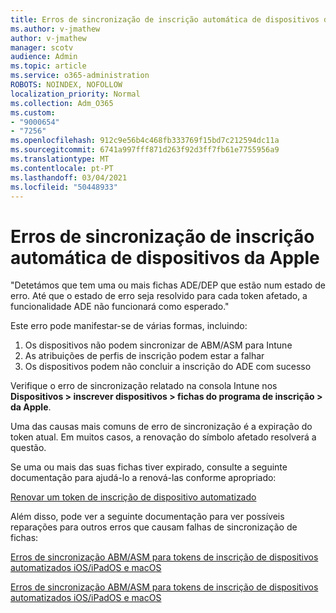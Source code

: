 ```yaml
---
title: Erros de sincronização de inscrição automática de dispositivos da Apple
ms.author: v-jmathew
author: v-jmathew
manager: scotv
audience: Admin
ms.topic: article
ms.service: o365-administration
ROBOTS: NOINDEX, NOFOLLOW
localization_priority: Normal
ms.collection: Adm_O365
ms.custom:
- "9000654"
- "7256"
ms.openlocfilehash: 912c9e56b4c468fb333769f15bd7c212594dc11a
ms.sourcegitcommit: 6741a997fff871d263f92d3ff7fb61e7755956a9
ms.translationtype: MT
ms.contentlocale: pt-PT
ms.lasthandoff: 03/04/2021
ms.locfileid: "50448933"
---
```

# <a name="apple-automatic-device-enrollment-sync-errors"></a>Erros de sincronização de inscrição automática de dispositivos da Apple

"Detetámos que tem uma ou mais fichas ADE/DEP que estão num estado de erro. Até que o estado de erro seja resolvido para cada token afetado, a funcionalidade ADE não funcionará como esperado."

Este erro pode manifestar-se de várias formas, incluindo:

1. Os dispositivos não podem sincronizar de ABM/ASM para Intune
2. As atribuições de perfis de inscrição podem estar a falhar
3. Os dispositivos podem não concluir a inscrição do ADE com sucesso

Verifique o erro de sincronização relatado na consola Intune nos **Dispositivos > inscrever dispositivos > fichas do programa de inscrição > da Apple**.

Uma das causas mais comuns de erro de sincronização é a expiração do token atual. Em muitos casos, a renovação do símbolo afetado resolverá a questão.

Se uma ou mais das suas fichas tiver expirado, consulte a seguinte documentação para ajudá-lo a renová-las conforme apropriado:

[Renovar um token de inscrição de dispositivo automatizado](https://docs.microsoft.com/mem/intune/enrollment/device-enrollment-program-enroll-ios#renew-an-automated-device-enrollment-token)

Além disso, pode ver a seguinte documentação para ver possíveis reparações para outros erros que causam falhas de sincronização de fichas:

[Erros de sincronização ABM/ASM para tokens de inscrição de dispositivos automatizados iOS/iPadOS e macOS](https://docs.microsoft.com/mem/intune/enrollment/troubleshoot-ios-enrollment-errors#sync-token-errors-between-intune-and-ade-dep)







[Erros de sincronização ABM/ASM para tokens de inscrição de dispositivos automatizados iOS/iPadOS e macOS](https://docs.microsoft.com/mem/intune/enrollment/troubleshoot-ios-enrollment-errors#resolutions-when-syncing-tokens-between-intune-and-abmasm-for-automated-device-enrollment)
